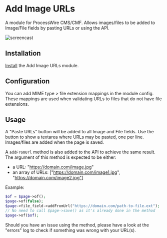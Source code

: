 # Add Image URLs

A module for ProcessWire CMS/CMF. Allows images/files to be added to Image/File fields by pasting URLs or using the API.

![screencast](https://user-images.githubusercontent.com/1538852/72048850-96323980-3322-11ea-8347-3d10a0da5b08.gif)

## Installation

[Install](http://modules.processwire.com/install-uninstall/) the Add Image URLs module.

## Configuration

You can add MIME type > file extension mappings in the module config. These mappings are used when validating URLs to files that do not have file extensions.

## Usage

A "Paste URLs" button will be added to all Image and File fields. Use the button to show a textarea where URLs may be pasted, one per line. Images/files are added when the page is saved.

A `addFromUrl` method is also added to the API to achieve the same result. The argument of this method is expected to be either:
- a URL: "https://domain.com/image.jpg"
- an array of URLs: ["https://domain.com/image1.jpg", "https://domain.com/image2.jpg"]

Example:
```php
$of = $page->of();
$page->of(false);
$page->file_field->addFromUrl("https://domain.com/path-to-file.ext");
// No need to call $page->save() as it's already done in the method
$page->of($of);
```

Should you have an issue using the method, please have a look at the "errors" log to check if something was wrong with your URL(s).